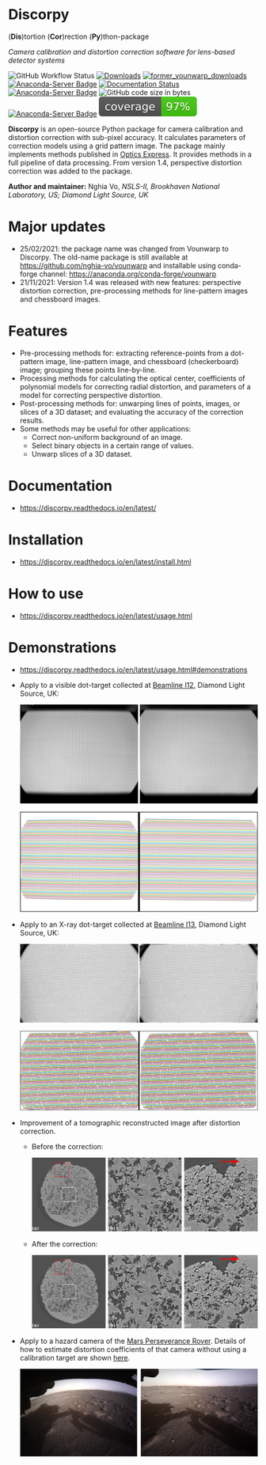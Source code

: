 # Discorpy
(**Dis**)tortion (**Cor**)rection (**Py**)thon-package

*Camera calibration and distortion correction software for lens-based detector systems*

![GitHub Workflow Status](https://img.shields.io/github/actions/workflow/status/DiamondLightSource/discorpy/discorpy_ga.yml) 
[![Downloads](https://static.pepy.tech/personalized-badge/discorpy?period=total&units=international_system&left_color=grey&right_color=blue&left_text=Pypi-downloads)](https://pepy.tech/project/discorpy) 
[![former_vounwarp_downloads](https://anaconda.org/conda-forge/vounwarp/badges/downloads.svg)](https://anaconda.org/conda-forge/vounwarp) 
[![Anaconda-Server Badge](https://anaconda.org/conda-forge/discorpy/badges/downloads.svg)](https://anaconda.org/conda-forge/discorpy) 
[![Documentation Status](https://readthedocs.org/projects/discorpy/badge/?version=latest)](https://discorpy.readthedocs.io/en/latest/?badge=latest) 
[![Anaconda-Server Badge](https://anaconda.org/conda-forge/discorpy/badges/platforms.svg)](https://anaconda.org/conda-forge/discorpy) 
![GitHub code size in bytes](https://img.shields.io/github/languages/code-size/DiamondLightSource/discorpy) 
[![Anaconda-Server Badge](https://anaconda.org/conda-forge/discorpy/badges/license.svg)](https://anaconda.org/conda-forge/discorpy)
![Coverage](https://github.com/DiamondLightSource/discorpy/raw/master/docs/coverage_report/coverage.svg)


**Discorpy** is an open-source Python package for camera calibration and distortion 
correction with sub-pixel accuracy. It calculates parameters of correction models 
using a grid pattern image. The package mainly implements methods published in 
[Optics Express](https://doi.org/10.1364/OE.23.032859). It provides methods in 
a full pipeline of data processing. From version 1.4, perspective distortion 
correction was added to the package.

**Author and maintainer:** Nghia Vo, *NSLS-II, Brookhaven National Laboratory, US; Diamond Light Source, UK*

Major updates
=============
- 25/02/2021: the package name was changed from Vounwarp to Discorpy. The old-name 
package is still available at https://github.com/nghia-vo/vounwarp 
and installable using conda-forge channel: https://anaconda.org/conda-forge/vounwarp
- 21/11/2021: Version 1.4 was released with new features: perspective distortion 
correction, pre-processing methods for line-pattern images and chessboard images. 

Features
========
- Pre-processing methods for: extracting reference-points from a dot-pattern image,
line-pattern image, and chessboard (checkerboard) image; grouping these points line-by-line. 
- Processing methods for calculating the optical center, coefficients of polynomial 
models for correcting radial distortion, and parameters of a model for correcting 
perspective distortion.
- Post-processing methods for: unwarping lines of points, images, or slices of 
a 3D dataset; and evaluating the accuracy of the correction results.
- Some methods may be useful for other applications:
  * Correct non-uniform background of an image.
  * Select binary objects in a certain range of values.
  * Unwarp slices of a 3D dataset.

Documentation
=============

- https://discorpy.readthedocs.io/en/latest/

Installation
============
- https://discorpy.readthedocs.io/en/latest/install.html

How to use
==========
- https://discorpy.readthedocs.io/en/latest/usage.html

Demonstrations
==============

- https://discorpy.readthedocs.io/en/latest/usage.html#demonstrations 

- Apply to a visible dot-target collected at [Beamline I12](https://www.diamond.ac.uk/Instruments/Imaging-and-Microscopy/I12/Detectors-at-I12.html),
Diamond Light Source, UK:

    ![I12_before_after1](https://github.com/DiamondLightSource/discorpy/raw/master/data/demo/i12_data_1.jpg)

    ![I12_before_after2](https://github.com/DiamondLightSource/discorpy/raw/master/data/demo/i12_data_2.jpg)

- Apply to an X-ray dot-target collected at [Beamline I13](https://www.diamond.ac.uk/Instruments/Imaging-and-Microscopy/I13/Diamond-Manchester_Imaging_Branchline/Facilities_and_equipment_Imaging.html),
Diamond Light Source, UK:

    ![I13_before_after1](https://github.com/DiamondLightSource/discorpy/raw/master/data/demo/i13_data_1.jpg)

    ![I13_before_after2](https://github.com/DiamondLightSource/discorpy/raw/master/data/demo/i13_data_2.jpg)

- Improvement of a tomographic reconstructed image after distortion correction.
  + Before the correction:
    
    ![tomo_before](https://github.com/DiamondLightSource/discorpy/raw/master/data/demo/recon_before.jpg)
    
  + After the correction:
    
    ![tomo_before](https://github.com/DiamondLightSource/discorpy/raw/master/data/demo/recon_after.jpg)


- Apply to a hazard camera of the [Mars Perseverance Rover](https://mars.nasa.gov/mars2020/multimedia/raw-images/).
Details of how to estimate distortion coefficients of that camera without using
a calibration target are shown [here](https://github.com/DiamondLightSource/discorpy/blob/master/examples/Perseverance_distortion_correction/Distortion_correction_for_Perseverance_camera.md).  

    ![Mars_rover](https://github.com/DiamondLightSource/discorpy/raw/master/data/demo/Mars_Rover_camera.jpg)
